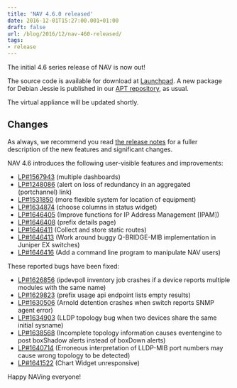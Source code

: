```yaml
---
title: 'NAV 4.6.0 released'
date: 2016-12-01T15:27:00.001+01:00
draft: false
url: /blog/2016/12/nav-460-released/
tags:
- release
---
```


The initial 4.6 series release of NAV is now out!

The source code is available for download at [Launchpad](https://launchpad.net/nav/4.6/4.6.0). A new package for Debian Jessie is published in our [APT repository](https://nav.uninett.no/install-instructions/#debian), as usual.

The virtual appliance will be updated shortly.

## Changes

As always, we recommend you read [the release notes](https://nav.uninett.no/doc/4.6/release-notes.html#nav-4-6) for a fuller description of the new features and significant changes.

NAV 4.6 introduces the following user-visible features and improvements:

*   [LP#1567943](https://bugs.launchpad.net/nav/+bug/1567943/) (multiple dashboards)
*   [LP#1248086](https://bugs.launchpad.net/nav/+bug/1248086/) (alert on loss of redundancy in an aggregated (portchannel) link)
*   [LP#1531850](https://bugs.launchpad.net/nav/+bug/1531850/) (more flexible system for location of equipment)
*   [LP#1634874](https://bugs.launchpad.net/nav/+bug/1634874/) (choose columns in status widget)
*   [LP#1646405](https://bugs.launchpad.net/nav/+bug/1646405/) (Improve functions for IP Address Management \[IPAM\])
*   [LP#1646408](https://bugs.launchpad.net/nav/+bug/1646408/) (prefix details page)
*   [LP#1646411](https://bugs.launchpad.net/nav/+bug/1646411/) (Collect and store static routes)
*   [LP#1646413](https://bugs.launchpad.net/nav/+bug/1646413/) (Work around buggy Q-BRIDGE-MIB implementation in Juniper EX switches)
*   [LP#1646416](https://bugs.launchpad.net/nav/+bug/1646416/) (Add a command line program to manipulate NAV users)

These reported bugs have been fixed:

*   [LP#1626856](https://bugs.launchpad.net/nav/+bug/1626856/) (ipdevpoll inventory job crashes if a device reports multiple modules with the same name)
*   [LP#1629823](https://bugs.launchpad.net/nav/+bug/1629823/) (prefix usage api endpoint lists empty results)
*   [LP#1630506](https://bugs.launchpad.net/nav/+bug/1630506/) (Arnold detention crashes when switch reports SNMP agent error)
*   [LP#1634903](https://bugs.launchpad.net/nav/+bug/1634903/) (LLDP topology bug when two devices share the same initial sysname)
*   [LP#1638568](https://bugs.launchpad.net/nav/+bug/1638568/) (Incomplete topology information causes eventengine to post boxShadow alerts instead of boxDown alerts)
*   [LP#1640714](https://bugs.launchpad.net/nav/+bug/1640714/) (Erroneous interpretation of LLDP-MIB port numbers may cause wrong topology to be detected)
*   [LP#1641522](https://bugs.launchpad.net/nav/+bug/1641522/) (Chart Widget unresponsive)

Happy NAVing everyone!
